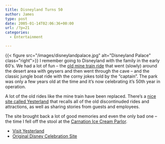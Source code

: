 ```yaml
---
title: Disneyland Turns 50
author: James
type: post
date: 2005-01-14T02:06:36+00:00
url: /?p=21
categories:
  - Entertainment

---
```

{{< figure src="/images/disneylandpalace.jpg" alt="Disneyland Palace" class="right">}} I remember going to Disneyland with the family in the early 60&#8242;s. We had a lot of fun &#8211; the [old mine train ride][1] that went (slowly) around the desert area with geysers and then went through the cave &#8211; and the classic jungle boat ride with the corny jokes told by the &#8220;captain&#8221;. The park was only a few years old at the time and it&#8217;s now celebrating it&#8217;s 50th year in operation.

A lot of the old rides like the mine train have been replaced. There&#8217;s a [nice site called Yesterland][2] that recalls all of the old discontinuded rides and attractions, as well as sharing stories from guests and employees. 

The site brought back a lot of good memories and even the only bad one &#8211; the time I fell off the stool at the [Carnation Ice Cream Parlor][3].

* [Visit Yesterland][2]
* [Original Disney Celebration Site][4]

 [1]: http://www.yesterland.com/minetrain.html
 [2]: http://www.yesterland.com/yester.html
 [3]: http://www.yesterland.com/carnation.html
 [4]: https://web.archive.org/web/20050112113610/http://disneyland.disney.go.com/dlr/special/golden/